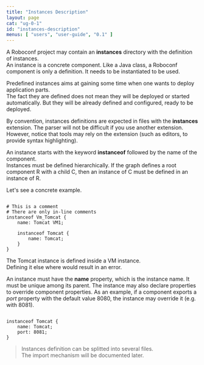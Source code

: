 ```yaml
---
title: "Instances Description"
layout: page
cat: "ug-0-1"
id: "instances-description"
menus: [ "users", "user-guide", "0.1" ]
---
```


A Roboconf project may contain an **instances** directory with the definition of instances.  
An instance is a concrete component. Like a Java class, a Roboconf component is only a definition.
It needs to be instantiated to be used.

Predefined instances aims at gaining some time when one wants to deploy application parts.  
The fact they are defined does not mean they will be deployed or started automatically. But they
will be already defined and configured, ready to be deployed.

By convention, instances definitions are expected in files with the **instances** extension.
The parser will not be difficult if you use another extension. However, notice that tools
may rely on the extension (such as editors, to provide syntax highlighting).

An instance starts with the keyword **instanceof** followed by the name of the component.  
Instances must be defined hierarchically. If the graph defines a root component R with a 
child C, then an instance of C must be defined in an instance of R.

Let's see a concrete example.

<pre><code class="language-roboconf">
# This is a comment
# There are only in-line comments
instanceof Vm_Tomcat {
	name: Tomcat VM1;

	instanceof Tomcat {
		name: Tomcat;
	}
}
</code></pre>

The Tomcat instance is defined inside a VM instance.  
Defining it else where would result in an error.

An instance must have the **name** property, which is the instance name. It must be unique among its parent.
The instance may also declare properties to override component properties. As an example, if a component exports
a *port* property with the default value 8080, the instance may override it (e.g. with 8081).

<pre><code class="language-roboconf">
instanceof Tomcat {
	name: Tomcat;
	port: 8081;
}
</code></pre>

> Instances definition can be splitted into several files.  
> The import mechanism will be documented later.
